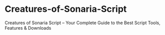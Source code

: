 # Creatures-of-Sonaria-Script
Creatures of Sonaria Script – Your Complete Guide to the Best Script Tools, Features &amp; Downloads
